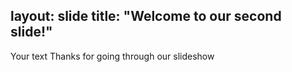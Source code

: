 layout: slide
title: "Welcome to our second slide!"
---
Your text
Thanks for going through our slideshow
